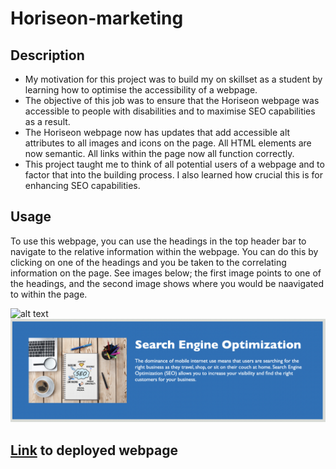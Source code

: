 # Horiseon-marketing

## Description
- My motivation for this project was to build my on skillset as a student by learning how to optimise the accessibility of a webpage.
- The objective of this job was to ensure that the Horiseon webpage was accessible to people with disabilities and to maximise SEO capabilities as a result.
- The Horiseon webpage now has updates that add accessible alt attributes to all images and icons on the page. All HTML elements are now semantic. All links within the page now all function correctly. 
- This project taught me to think of all potential users of a webpage and to factor that into the building process. I also learned how crucial this is for enhancing SEO capabilities. 

## Usage
To use this webpage, you can use the headings in the top header bar to navigate to the relative information within the webpage.
You can do this by clicking on one of the headings and you be taken to the correlating information on the page. 
See images below; the first image points to one of the headings, and the second image shows where you would be naavigated to within the page. 

![alt text](assets/images/Horiseon-nav-1.png)
![alt text](assets/images/Horiseon-nav-2.png)

## [Link](https://j0shuaj0nes.github.io/Horizon-marketing/) to deployed webpage 
 




